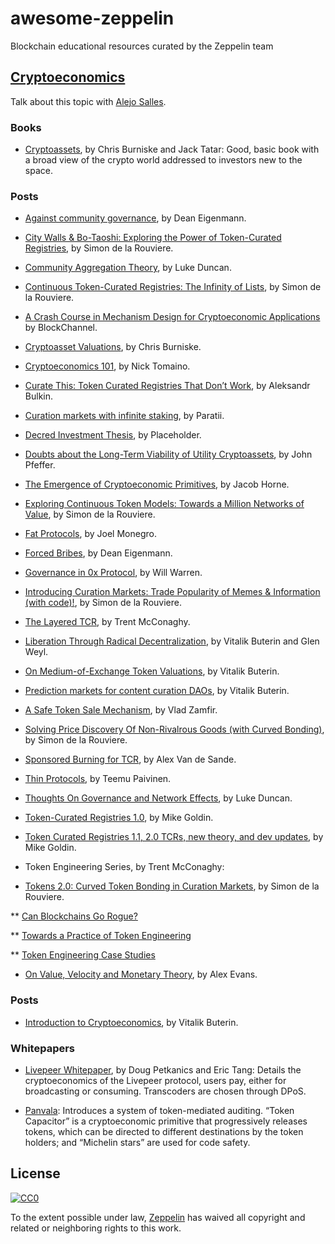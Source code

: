 # awesome-zeppelin

Blockchain educational resources curated by the Zeppelin team

## [Cryptoeconomics](https://en.wikipedia.org/wiki/Cryptoeconomics)

Talk about this topic with [Alejo Salles](https://github.com/fiiiu).

### Books

* [Cryptoassets](https://www.bitcoinandbeyond.com/), by Chris Burniske and Jack Tatar: Good, basic book with a broad view of the crypto world addressed to investors new to the space.

### Posts

* [Against community governance](https://medium.com/@decanus/against-community-governance-326dc82b27d3), by Dean Eigenmann.

* [City Walls & Bo-Taoshi: Exploring the Power of Token-Curated Registries](https://medium.com/@simondlr/city-walls-bo-taoshi-exploring-the-power-of-token-curated-registries-588f208c17d5), by Simon de la Rouviere.

* [Community Aggregation Theory](https://blog.aragon.org/community-aggregation-theory-973a283c7226/), by Luke Duncan.

* [Continuous Token-Curated Registries: The Infinity of Lists](https://medium.com/@simondlr/continuous-token-curated-registries-the-infinity-of-lists-69024c9eb70d), by Simon de la Rouviere.

* [A Crash Course in Mechanism Design for Cryptoeconomic Applications](https://medium.com/blockchannel/a-crash-course-in-mechanism-design-for-cryptoeconomic-applications-a9f06ab6a976) by BlockChannel.

* [Cryptoasset Valuations](https://medium.com/@cburniske/cryptoasset-valuations-ac83479ffca7), by Chris Burniske.

* [Cryptoeconomics 101](https://thecontrol.co/cryptoeconomics-101-e5c883e9a8ff), by Nick Tomaino.

* [Curate This: Token Curated Registries That Don’t Work](https://blog.coinfund.io/curate-this-token-curated-registries-that-dont-work-d76370b77150), by Aleksandr Bulkin.

* [Curation markets with infinite staking](https://medium.com/paratii/curation-markets-infinite-staking-247e8b72caa3), by Paratii.

* [Decred Investment Thesis](https://www.placeholder.vc/blog/2018/5/12/decred-investment-thesis), by Placeholder.

* [Doubts about the Long-Term Viability of Utility Cryptoassets](https://medium.com/john-pfeffer/doubts-about-the-long-term-viability-of-utility-cryptoassets-db04350b1f55), by John Pfeffer.

* [The Emergence of Cryptoeconomic Primitives](https://blog.coinbase.com/the-emergence-of-cryptoeconomic-primitives-14ef3300cc10), by Jacob Horne.

* [Exploring Continuous Token Models: Towards a Million Networks of Value](https://media.consensys.net/exploring-continuous-token-models-towards-a-million-networks-of-value-fff153175776), by Simon de la Rouviere.

* [Fat Protocols](https://www.usv.com/blog/fat-protocols), by Joel Monegro.

* [Forced Bribes](https://medium.com/the-ethereum-name-service/forced-bribes-88ae18f108e), by Dean Eigenmann.

* [Governance in 0x Protocol](https://blog.0xproject.com/governance-in-0x-protocol-86779ae5809e), by Will Warren.

* [Introducing Curation Markets: Trade Popularity of Memes & Information (with code)!](https://medium.com/@simondlr/introducing-curation-markets-trade-popularity-of-memes-information-with-code-70bf6fed9881), by Simon de la Rouviere.

* [The Layered TCR](https://blog.oceanprotocol.com/the-layered-tcr-56cc5b4cdc45), by Trent McConaghy.

* [Liberation Through Radical Decentralization](https://medium.com/@VitalikButerin/liberation-through-radical-decentralization-22fc4bedc2ac), by Vitalik Buterin and Glen Weyl.

* [On Medium-of-Exchange Token Valuations](https://vitalik.ca/general/2017/10/17/moe.html), by Vitalik Buterin.

* [Prediction markets for content curation DAOs](https://ethresear.ch/t/prediction-markets-for-content-curation-daos/1312), by Vitalik Buterin.

* [A Safe Token Sale Mechanism](https://medium.com/@Vlad_Zamfir/a-safe-token-sale-mechanism-8d73c430ddd1), by Vlad Zamfir.

* [Solving Price Discovery Of Non-Rivalrous Goods (with Curved Bonding)](https://medium.com/@simondlr/solving-price-discovery-of-non-rivalrous-goods-with-curved-bonding-27b2186d55d5), by Simon de la Rouviere.

* [Sponsored Burning for TCR](https://medium.com/@avsa/sponsored-burning-for-tcr-c0ab08eef9d4), by Alex Van de Sande.

* [Thin Protocols](https://blog.zeppelin.solutions/thin-protocols-cc872258379f), by Teemu Paivinen.

* [Thoughts On Governance and Network Effects](https://blog.aragon.org/thoughts-on-governance-and-network-effects-f40fda3e3f98/), by Luke Duncan.

* [Token-Curated Registries 1.0](https://medium.com/@ilovebagels/token-curated-registries-1-0-61a232f8dac7), by Mike Goldin.

* [Token Curated Registries 1.1, 2.0 TCRs, new theory, and dev updates](https://medium.com/@ilovebagels/token-curated-registries-1-1-2-0-tcrs-new-theory-and-dev-updates-34c9f079f33d), by Mike Goldin.

* Token Engineering Series, by Trent McConaghy:

* [Tokens 2.0: Curved Token Bonding in Curation Markets](https://medium.com/@simondlr/tokens-2-0-curved-token-bonding-in-curation-markets-1764a2e0bee5), by Simon de la Rouviere.

** [Can Blockchains Go Rogue?](https://blog.oceanprotocol.com/can-blockchains-go-rogue-5134300ce790)

** [Towards a Practice of Token Engineering](https://blog.oceanprotocol.com/towards-a-practice-of-token-engineering-b02feeeff7ca)

** [Token Engineering Case Studies](https://blog.oceanprotocol.com/token-engineering-case-studies-b44267e68f4)

* [On Value, Velocity and Monetary Theory](https://medium.com/blockchannel/on-value-velocity-and-monetary-theory-a-new-approach-to-cryptoasset-valuations-32c9b22e3b6f), by Alex Evans.

### Posts

* [Introduction to Cryptoeconomics](https://www.youtube.com/watch?v=pKqdjaH1dRo), by Vitalik Buterin.

### Whitepapers

* [Livepeer Whitepaper](https://github.com/livepeer/wiki/blob/master/WHITEPAPER.md), by Doug Petkanics and Eric Tang: Details the cryptoeconomics of the Livepeer protocol, users pay, either for broadcasting or consuming. Transcoders are chosen through DPoS.

* [Panvala](https://www.panvala.com/panvala-whitepaper.pdf): Introduces a system of token-mediated auditing. “Token Capacitor” is a cryptoeconomic primitive that progressively releases tokens, which can be directed to different destinations by the token holders; and “Michelin stars” are used for code safety.

## License

[![CC0](http://mirrors.creativecommons.org/presskit/buttons/88x31/svg/cc-zero.svg)](https://creativecommons.org/publicdomain/zero/1.0/)

To the extent possible under law, [Zeppelin](https://zeppelin.solutions) has waived all copyright and related or neighboring rights to this work.